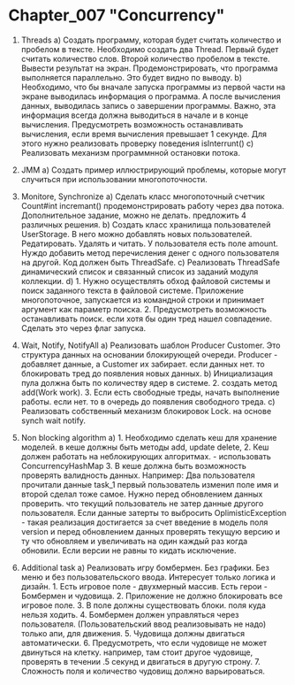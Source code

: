 # Chapter_007 "Concurrency"

1. Threads 
    a) Создать программу, которая будет считать количество и пробелом в тексте.
       Необходимо создать два Thread. Первый будет считать количество слов. Второй количество пробелом в тексте.
       Вывести результат на экран.
       Продемонстрировать, что программа выполняется параллельно. Это будет видно по выводу.
    b) Необходимо, что бы вначале запуска программы из первой части на экране выводилась информация о программа. А после вычисления данных, выводилась запись о завершении программы. Важно, эта информация всегда должна выводиться в начале и в конце вычисления.
       Предусмотреть возможность останавливать вычисления, если время вычисления превышает 1 секунде. Для этого нужно реализовать проверку поведения isInterrunt()
    c) Реализовать механизм программнной остановки потока. 
    
2. JMM
    a) Создать пример иллюстрирующий проблемы, которые могут случиться при использовании многопоточности. 
   
3. Monitore, Synchronize
    a) Сделать класс многопоточный счетчик Count#int incremant() продемонстрировать работу через два потока.
       Дополнительное задание, можно не делать. предложить 4 различных решения. 
    b) Создать класс хранилища пользователей UserStorage. В него можно добавлять новых пользователей. 
       Редатировать. Удалять и читать. У пользователя есть поле amount. 
       Нуждо добавить метод перечисления денег с одного пользователя на другой. Код должен быть ThreadSafe. 
    c) Реализовать ThreadSafe динамический список и связанный список из заданий модуля коллекции. 
    d) 1. Нужно осуществлять обход файловой системы и поиск заданного текста в файловой системе. 
          Приложение многопоточное, запускается из командной строки и принимает аргумент как параметр поиска.
       2. Предусмотреть возможность останавливать поиск. если хотя бы один тред нашел совпадение. 
       Cделать это через флаг запуска.
4. Wait, Notify, NotifyAll
    a)  Реализовать шаблон Producer Customer. Это структура данных на основании блокирующей очереди.
       Producer - добавляет данные, а Customer их забирает. если данных нет. то блокировать тред до появления новых данных.
    b)  Инициализация пула должна быть по количеству ядер в системе.
       2. создать метод add(Work work).
       3. Если есть свободные треды, начать выполнение работы. если нет. то в очередь до появления свободного треда. 
    c)  Реализовать собственный механизм блокировок Lock. на основе synch wait notify.
    
5. Non blocking algorithm 
    a) 1. Необходимо сделать кеш для хранение моделей. в кеше должны быть методы 
       add, update delete, 
       2. Кеш должен работать на неблокирующих алгоритмах. - использовать ConcurrencyHashMap
       3. В кеше должна быть возможность проверять валидность данных. Например: 
          Два пользователя прочитали данные task_1 первый пользователь изменил поле имя и второй сделал тоже самое. 
          Нужно перед обновлением данных проверить. что текущий пользователь не затер данные другого пользователя. 
          Если данные затерты то выбросить OplimisticException - такая реализация достигается за счет введение в 
          модель поля version и перед обновлением данных проверять текущую версию и ту что обновляем и увеличивать 
          на один каждый раз когда обновили. Если версии не равны то кидать исключение.
6. Additional task
    a) Реализовать игру бомбермен. Без графики. Без меню и без пользовательского ввода.
       Интересует только логика и дизайн.
       1. Есть игровое поле - двухмерный массив. Есть герои - Бомбермен и чудовища. 
       2. Приложение не должно блокировать все игровое поле.
       3. В поле должны существовать блоки. поля куда нельзя ходить.
       4. Бомбермен должен управляться через пользователя. (Пользовательский ввод реализовывать не надо) только апи, для движения.
       5. Чудовища должны двигаться автоматически. 
       6. Предусмотреть, что если чудовище не может двинуться на клетку. например, там стоит другое чудовище, проверять в течении .5 секунд и двигаться в другую строну.
       7. Сложность поля и количество чудовищ должно варьироваться. 